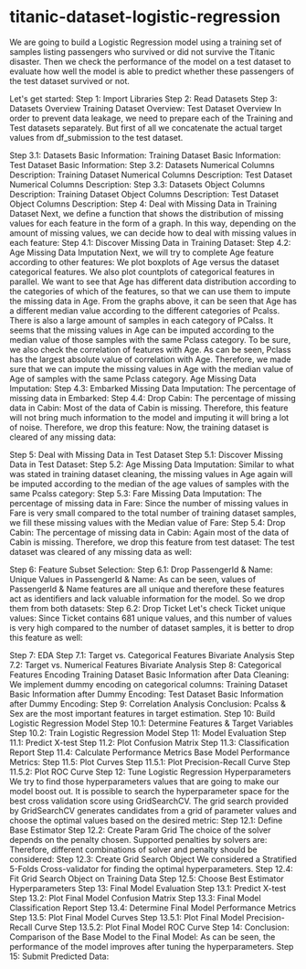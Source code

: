 # titanic-dataset-logistic-regression
We are going to build a Logistic Regression model using a training set of samples listing passengers who survived or did not survive the Titanic disaster. Then we check the performance of the model on a test dataset to evaluate how well the model is able to predict whether these passengers of the test dataset survived or not.

Let's get started:
 Step 1: Import Libraries
 Step 2: Read Datasets
 Step 3: Datasets Overview
         Training Dataset Overview:
         Test Dataset Overview
         In order to prevent data leakage, we need to prepare each of the Training and Test datasets separately. But first of all we concatenate the actual target values from df_submission to the test dataset.
         
 Step 3.1: Datasets Basic Information:
           Training Dataset Basic Information:
           Test Dataset Basic Information:
 Step 3.2: Datasets Numerical Columns Description:
           Training Dataset Numerical Columns Description:
           Test Dataset Numerical Columns Description:
 Step 3.3: Datasets Object Columns Description:
           Training Dataset Object Columns Description:
           Test Dataset Object Columns Description:
 Step 4: Deal with Missing Data in Training Dataset
         Next, we define a function that shows the distribution of missing values for each feature in the form of a graph. In this way, depending on the amount of missing values, we can decide how to deal with missing values in each feature:
 Step 4.1: Discover Missing Data in Training Dataset:
 Step 4.2: Age Missing Data Imputation
           Next, we will try to complete Age feature according to other features:
           We plot boxplots of Age versus the dataset categorical features. We also plot countplots of categorical features in parallel. We want to see that Age has different data distribution according to the categories of which of the features, so that we can use them to impute the missing data in Age.
           From the graphs above, it can be seen that Age has a different median value according to the different categories of Pcalss. There is also a large amount of samples in each category of PCalss. It seems that the missing values in Age can be imputed according to the median value of those samples with the same Pclass category. To be sure, we also check the correlation of features with Age.
           As can be seen, Pclass has the largest absolute value of correlation with Age. Therefore, we made sure that we can impute the missing values in Age with the median value of Age of samples with the same Pclass category.
          Age Missing Data Imputation:
Step 4.3: Embarked Missing Data Imputation:
          The percentage of missing data in Embarked:
Step 4.4: Drop Cabin:
          The percentage of missing data in Cabin:
          Most of the data of Cabin is missing. Therefore, this feature will not bring much information to the model and imputing it will bring a lot of noise. Therefore, we drop this feature:
          Now, the training dataset is cleared of any missing data:

Step 5: Deal with Missing Data in Test Dataset
Step 5.1: Discover Missing Data in Test Dataset:
Step 5.2: Age Missing Data Imputation:
          Similar to what was stated in training dataset cleaning, the missing values in Age again will be imputed according to the median of the age values of samples with the same Pcalss category:
Step 5.3: Fare Missing Data Imputation:
          The percentage of missing data in Fare:
          Since the number of missing values in Fare is very small compared to the total number of training dataset samples, we fill these missing values with the Median value of Fare:
Step 5.4: Drop Cabin:
          The percentage of missing data in Cabin:
          Again most of the data of Cabin is missing. Therefore, we drop this feature from test dataset:
          The test dataset was cleared of any missing data as well:

Step 6: Feature Subset Selection:
Step 6.1: Drop PassengerId & Name:
          Unique Values in PassengerId & Name:
          As can be seen, values of PassengerId & Name features are all unique and therefore these features act as identifiers and lack valuable information for the model. So we drop them from both datasets:
Step 6.2: Drop Ticket
          Let's check Ticket unique values:
          Since Ticket contains 681 unique values, and this number of values is very high compared to the number of dataset samples, it is better to drop this feature as well:

Step 7: EDA
Step 7.1: Target vs. Categorical Features Bivariate Analysis
Step 7.2: Target vs. Numerical Features Bivariate Analysis
Step 8: Categorical Features Encoding 
        Training Dataset Basic Information after Data Cleaning:
        We implement dummy encoding on categorical columns:
        Training Dataset Basic Information after Dummy Encoding:
        Test Dataset Basic Information after Dummy Encoding:
Step 9: Correlation Analysis
        Conclusion:
        Pcalss & Sex are the most important features in target estimation.
Step 10: Build Logistic Regression Model
Step 10.1: Determine Features & Target Variables
Step 10.2:  Train Logistic Regression Model
Step 11: Model Evaluation
Step 11.1: Predict X-test
Step 11.2: Plot Confusion Matrix
Step 11.3: Classification Report
Step 11.4: Calculate Performance Metrics
           Base Model Performance Metrics:
Step 11.5: Plot Curves
Step 11.5.1: Plot Precision-Recall Curve
Step 11.5.2: Plot ROC Curve
Step 12: Tune Logistic Regression Hyperparameters
         We try to find those hyperparameters values that are going to make our model boost out. It is possible to search the hyperparameter space for the best cross validation score using GridSearchCV. The grid search provided by GridSearchCV generates candidates from a grid of parameter values and choose the optimal values based on the desired metric:
Step 12.1: Define Base Estimator
Step 12.2: Create Param Grid
           The choice of the solver depends on the penalty chosen. Supported penalties by solvers are:
           Therefore, different combinations of solver and penalty should be considered:
Step 12.3: Create Grid Search Object
           We considered a Stratified 5-Folds Cross-validator for finding the optimal hyperparameters.
Step 12.4: Fit Grid Search Object on Training Data
Step 12.5: Choose Best Estimator Hyperparameters
Step 13: Final Model Evaluation
Step 13.1: Predict X-test
Step 13.2: Plot Final Model Confusion Matrix
Step 13.3: Final Model Classification Report
Step 13.4: Determine Final Model Performance Metrics
Step 13.5: Plot Final Model Curves
Step 13.5.1: Plot Final Model Precision-Recall Curve
Step 13.5.2: Plot Final Model ROC Curve
Step 14: Conclusion:
         Comparison of the Base Model to the Final Model:
         As can be seen, the performance of the model improves after tuning the hyperparameters.
Step 15: Submit Predicted Data:
